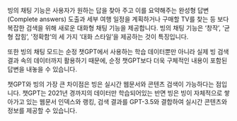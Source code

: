 빙의 채팅 기능은 사용자가 원하는 답을 찾아 주고 이를 요약해주는 완성형 답변(Complete answers) 도출과 세부 여행 일정을 계획하거나 구매할 TV를 찾는 등 보다 복잡한 검색을 위해 새로운 대화형 채팅 기능을 제공합니다. 빙의 채팅 기능은 ‘창작’, ‘균형 잡힘’, '정확함’의 세 가지 '대화 스타일’을 제공하는 것이 특징입니다.

또한 빙의 채팅 모드는 순정 챗GPT에서 사용하는 학습 데이터뿐만 아니라 실제 빙 검색 결과 속의 데이터까지 활용하기 때문에, 순정 챗GPT보다 더욱 구체적인 내용이 포함된 답변을 내놓을 수 있습니다.

챗GPT와 빙의 가장 큰 차이점은 빙은 실시간 웹문서와 콘텐츠 검색이 가능하다는 점입니다. 챗GPT는 2021년 경까지의 데이터만 학습되어있는 반면 빙은 빙이 자체적으로 쌓아가고 있는 웹문서 인덱스와 랭킹, 검색 결과를 GPT-3.5와 결합하여 실시간 콘텐츠와 정보를 제공할 수 있습니다.